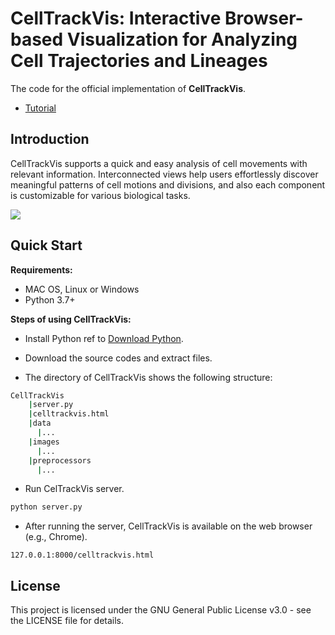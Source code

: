 # CellTrackVis: Interactive Browser-based Visualization for Analyzing Cell Trajectories and Lineages

The code for the official implementation of **CellTrackVis**.
- [Tutorial](https://scbeom.github.io/ctv_tutorial/)
<!-- Detail instructions are described in [Tutorial](doc/tutorial.pdf). -->

## Introduction 

CellTrackVis supports a quick and easy analysis of cell movements with relevant information.
Interconnected views help users effortlessly discover meaningful patterns of cell motions and divisions, and also each component is customizable for various biological tasks.

![](CellTrackVis.gif)
## Quick Start

**Requirements:** 
- MAC OS, Linux or Windows
- Python 3.7+

**Steps of using CellTrackVis:** 

- Install Python ref to [Download Python](https://www.python.org/downloads/).

- Download the source codes and extract files.

- The directory of CellTrackVis shows the following structure:

```bash
CellTrackVis
    |server.py
    |celltrackvis.html
    |data
      |...
    |images
      |...
    |preprocessors
      |...
```

- Run CelTrackVis server. 

```bash
python server.py
```

- After running the server, CellTrackVis is available on the web browser (e.g., Chrome).

```url
127.0.0.1:8000/celltrackvis.html
```

## License
This project is licensed under the GNU General Public License v3.0 - see the LICENSE file for details. 
